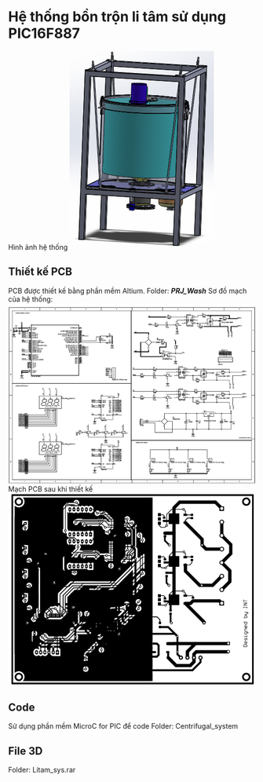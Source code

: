 # Hệ thống bồn trộn li tâm sử dụng PIC16F887
Hình ảnh hệ thống
![litam](img/tank.png)
## Thiết kế PCB
PCB được thiết kế bằng phần mềm Altium.
Folder: ***PRJ_Wash***
Sơ đồ mạch của hệ thống:
![sch](img/sch.png)
Mạch PCB sau khi thiết kế
![pcb](img/pcb.png)
## Code
Sử dụng phần mềm MicroC for PIC để code
Folder: Centrifugal_system
## File 3D
Folder: Litam_sys.rar
